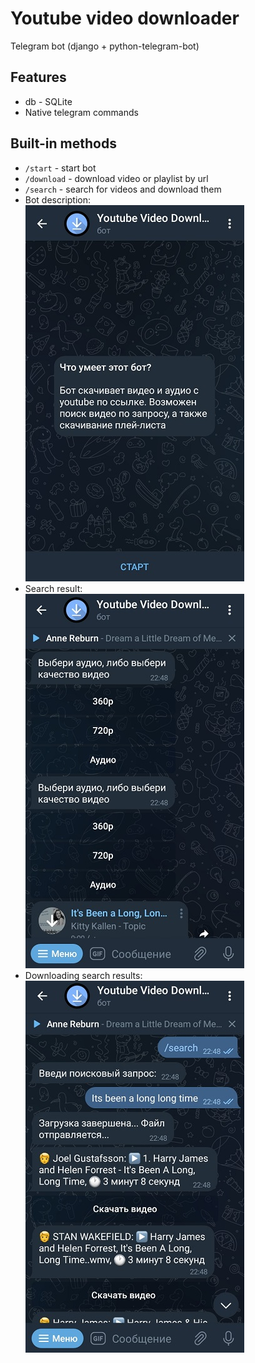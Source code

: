# Youtube video downloader
Telegram bot (django + python-telegram-bot)

## Features

* db - SQLite
* Native telegram commands 

## Built-in methods
* `/start` - start bot
* `/download` - download video or playlist by url
* `/search` - search for videos and download them
* Bot description: <br>
![start](/.github/img/ex1.jpg)
* Search result: <br>
![search result](/.github/img/ex2.jpg)
* Downloading search results: <br>
![downloading search results](/.github/img/ex3.jpg)
